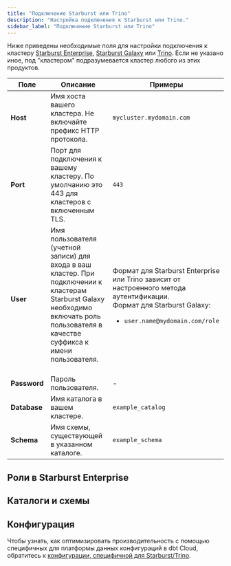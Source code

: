 ```yaml
---
title: "Подключение Starburst или Trino"
description: "Настройка подключения к Starburst или Trino."
sidebar_label: "Подключение Starburst или Trino"
---
```


Ниже приведены необходимые поля для настройки подключения к кластеру [Starburst Enterprise](https://docs.starburst.io/starburst-enterprise/index.html), [Starburst Galaxy](https://docs.starburst.io/starburst-galaxy/index.html) или [Trino](https://trino.io/). Если не указано иное, под "кластером" подразумевается кластер любого из этих продуктов.

| Поле | Описание | Примеры |
| --- | --- | --- |
| **Host** | Имя хоста вашего кластера. Не включайте префикс HTTP протокола. | `mycluster.mydomain.com` |
| **Port** | Порт для подключения к вашему кластеру. По умолчанию это 443 для кластеров с включенным TLS. | `443` |
| **User** | Имя пользователя (учетной записи) для входа в ваш кластер. При подключении к кластерам Starburst Galaxy необходимо включать роль пользователя в качестве суффикса к имени пользователя.<br/><br/> | Формат для Starburst Enterprise или Trino зависит от настроенного метода аутентификации. <br/>Формат для Starburst Galaxy:<br/> <ul><li>`user.name@mydomain.com/role`</li></ul> |
| **Password** | Пароль пользователя. |  -  |
| **Database** | Имя каталога в вашем кластере. | `example_catalog` |
| **Schema** | Имя схемы, существующей в указанном каталоге. | `example_schema` |

## Роли в Starburst Enterprise

<Snippet path="connect-starburst-trino/roles-starburst-enterprise" />

## Каталоги и схемы

<Snippet path="connect-starburst-trino/schema-db-fields" />

## Конфигурация

Чтобы узнать, как оптимизировать производительность с помощью специфичных для платформы данных конфигураций в dbt Cloud, обратитесь к [конфигурации, специфичной для Starburst/Trino](/reference/resource-configs/trino-configs).